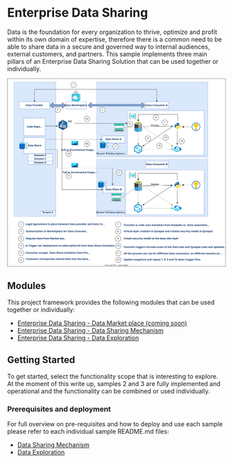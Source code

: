 # Enterprise Data Sharing

Data is the foundation for every organization to thrive, optimize and profit
within its own domain of expertise, therefore there is a common need to be able
to share data in a secure and governed way to internal audiences, external
customers, and partners. This sample implements three main pillars of an
Enterprise Data Sharing Solution that can be used together or individually.

![Enterprise Data Sharing](./images/eds-repo-main.drawio.svg)

## Modules

This project framework provides the following modules that can be used together
or individually:

* [Enterprise Data Sharing - Data Market place (coming soon)](./1-data-marketplace/README.md)
* [Enterprise Data Sharing - Data Sharing Mechanism](./2-data-sharing-mechanism/Readme.md)
* [Enterprise Data Sharing - Data Exploration](./3-data-sharing-exploration/README.md)

## Getting Started

To get started, select the functionality scope that is interesting to explore.
At the moment of this write up, samples 2 and 3 are fully implemented and
operational and the functionality can be combined or used individually.

### Prerequisites and deployment

For full overview on pre-requisites and how to deploy and use each sample please
refer to each individual sample README.md files:

- [Data Sharing Mechanism](./2-data-sharing-mechanism/README.md/#working-with-the-sample)
- [Data Exploration](./3-data-sharing-exploration/README.md/#deployment)